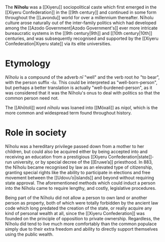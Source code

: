 The **Nīholu** was a [[Xiyeru]] sociopolitical caste which first emerged in the [[Xiyeru Confederation]] in the [[9th century]] and continued in some form throughout the [[Lavondu]] world for over a millennium thereafter. Nīholu culture arose naturally out of the inter-family politics which had developed among the [[Azodo Government|Azodo Government's]] ever more intricate bureaucratic systems in the [[9th century|9th]] and [[10th century|10th]] centuries, and was subsequently recognised and supported by the [[Xiyeru Confederation|Xiyeru state]] via its elite universities.
# Etymology
*Nīholu* is a compound of the adverb *nī* "well" and the verb root *ho* "to bear", with the person suffix *-lu*. This could be interpreted as "well-born-person", but perhaps a better translation is actually "well-burdened-person", as it was considered that it was the Nīholu's onus to deal with politics so that the common person need not.

The [[Ahōtoli]] word *nīholu* was loaned into [[Möxali]] as *níqol*, which is the more common and widespread term found throughout history.
# Role in society
Nīholu was a hereditary privilege passed down from a mother to her children, but could also be acquired either by being accepted into and receiving an education from a prestigious [[Xiyeru Confederation|state]]-run university, or by special decree of the [[Eruweʼa]] priesthood. In 883, the Nīholu became recognised by law as an elevated type of citizenship, granting special rights like the ability to participate in elections and free movement between the [[Udovuʼo|islands]] and beyond without requiring state approval. The aforementioned methods which could induct a person into the Nīholu came to require lengthy, and costly, legislative procedures.

Being part of the Nīholu did not allow a person to own land or another person as property, both of which were totally forbidden by the ancient law code which long predated the creation of the state, or really acquire any kind of personal wealth at all, since the [[Xiyeru Confederation]] was founded on the principle of opposition to private ownership. Regardless, the Nīholu did tend to live much more comfortably than the common populace simply due to their extra freedom and ability to directly support themselves using the public wealth.